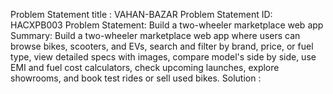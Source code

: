 Problem Statement title : VAHAN-BAZAR
Problem Statement ID: HACXPB003
Problem Statement: Build a two-wheeler marketplace web app
Summary: Build a two-wheeler marketplace web app where users can browse bikes, scooters, and EVs, search and filter by brand, price, or fuel type, view detailed specs with images, compare model's side by side, use EMI and fuel cost calculators, check upcoming launches, explore showrooms, and book test rides or sell used bikes. 
Solution : 
